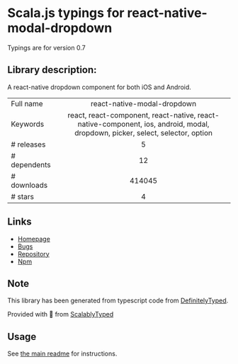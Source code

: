 
# Scala.js typings for react-native-modal-dropdown

Typings are for version 0.7

## Library description:
A react-native dropdown component for both iOS and Android.

|                    |                 |
| ------------------ | :-------------: |
| Full name          | react-native-modal-dropdown |
| Keywords           | react, react-component, react-native, react-native-component, ios, android, modal, dropdown, picker, select, selector, option |
| # releases         | 5 |
| # dependents       | 12 |
| # downloads        | 414045 |
| # stars            | 4 |

## Links
- [Homepage](https://github.com/sohobloo/react-native-modal-dropdown)
- [Bugs](https://github.com/sohobloo/react-native-modal-dropdown/issues)
- [Repository](https://github.com/sohobloo/react-native-modal-dropdown)
- [Npm](https://www.npmjs.com/package/react-native-modal-dropdown)
    


## Note
This library has been generated from typescript code from [DefinitelyTyped](https://definitelytyped.org).

Provided with :purple_heart: from [ScalablyTyped](https://github.com/oyvindberg/ScalablyTyped)

## Usage
See [the main readme](../../readme.md) for instructions.



